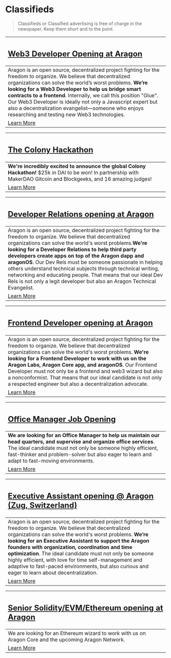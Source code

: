 # Classifieds

> Classifieds or Classified advertising is free of charge in the newspaper. Keep them short and to the point.

[<h2>Web3 Developer Opening at Aragon</h2>](http://wiki.aragon.one/jobs/openings/web3/) |
:-----------|
Aragon is an open source, decentralized project fighting for the freedom to organize. We believe that decentralized organizations can solve the world’s worst problems. **We’re looking for a Web3 Developer to help us bridge smart contracts to a frontend**. Internally, we call this position "Glue". Our Web3 Developer is ideally not only a Javascript expert but also a decentralization evangelist—someone who enjoys researching and testing new Web3 technologies. |
[Learn More](http://wiki.aragon.one/jobs/openings/web3/) |

[<h2>The Colony Hackathon</h2>](https://colony.io/hackathon/) |
:-----------|
**We're incredibly excited to announce the global Colony Hackathon!** $25k in DAI to be won! In partnership with MakerDAO Gitcoin and Blockgeeks, and 16 amazing judges! |
[Learn More](https://colony.io/hackathon/) |

[<h2>Developer Relations opening at Aragon</h2>](https://wiki.aragon.one/jobs/openings/dev_rel/) |
:-----------|
Aragon is an open source, decentralized project fighting for the freedom to organize. We believe that decentralized organizations can solve the world's worst problems.**We're looking for a Developer Relations to help third party developers create apps on top of the Aragon dapp and aragonOS**. Our Dev Rels must be someone passionate in helping others understand technical subjects through technical writing, networking and educating people. That means that our ideal Dev Rels is not only a legit developer but also an Aragon Technical Evangelist. |
[Learn More](https://wiki.aragon.one/jobs/openings/dev_rel/) |

[<h2>Frontend Developer opening at Aragon</h2>](https://wiki.aragon.one/jobs/openings/frontend/) |
:-----------|
Aragon is an open source, decentralized project fighting for the freedom to organize. We believe that decentralized organizations can solve the world's worst problems. **We're looking for a Frontend Developer to work with us on the Aragon Labs, Aragon Core app, and aragonOS**. Our Frontend Developer must not only be a frontend and web3 wizard but also a nonconformist. That means that our ideal candidate is not only a respected engineer but also a decentralization advocate. |
[Learn More](https://wiki.aragon.one/jobs/openings/frontend/) |

[<h2>Office Manager Job Opening</h2>](http://wiki.aragon.one/jobs/openings/office-manager/) |
:-----------|
**We are looking for an Office Manager to help us maintain our head quarters, and supervise and organize office services**. The ideal candidate must not only be someone highly efficient, fast-thinker and problem-solver but also eager to learn and adapt to fast-moving environments. |
[Learn More](http://wiki.aragon.one/jobs/openings/office-manager/) |

[<h2>Executive Assistant opening @ Aragon (Zug, Switzerland)</h2>](http://wiki.aragon.one/jobs/openings/exec-assistant/) |
:-----------|
Aragon is an open source, decentralized project fighting for the freedom to organize. We believe that decentralized organizations can solve the world's worst problems. **We’re looking for an Executive Assistant to support the Aragon founders with organization, coordination and time optimization**. The ideal candidate must not only be someone highly efficient, with love for time self-management and adaptive to fast-paced environments, but also curious and eager to learn about decentralization. |
[Learn More](http://wiki.aragon.one/jobs/openings/exec-assistant/) |

[<h2>Senior Solidity/EVM/Ethereum opening at Aragon</h2>](https://wiki.aragon.one/jobs/openings/solidity/) |
:-----------|
We are looking for an Ethereum wizard to work with us on Aragon Core and the upcoming Aragon Network. |
[Learn More](https://wiki.aragon.one/jobs/openings/solidity/) |
